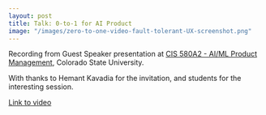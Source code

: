 ```yaml
---
layout: post
title: Talk: 0-to-1 for AI Product
image: "/images/zero-to-one-video-fault-tolerant-UX-screenshot.png"
---
```


Recording from Guest Speaker presentation at [CIS 580A2 - AI/ML Product Management](https://www.online.colostate.edu/courses/CIS/CIS580A2.dot), Colorado State University.

With thanks to Hemant Kavadia for the invitation, and students for the interesting session.

[Link to video](https://www.kaltura.com/index.php/extwidget/preview/partner_id/1821471/uiconf_id/47490853/entry_id/1_a6d2hekf/embed/dynamic?)